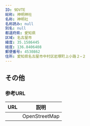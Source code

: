 ```yaml
---
ID: 9DVTE
総称: 神明神社
名称: 神明社
名称読み: null
別名: null
都道府県: 愛知県
区域: 名古屋市
緯度: 35.1586445
経度: 136.8406408
郵便番号: 4530862
住所: 愛知県名古屋市中村区岩塚町上小路２−２
---
```


## その他

### 参考URL

| URL | 説明          |
| --- | ------------- |
|     | OpenStreetMap |
